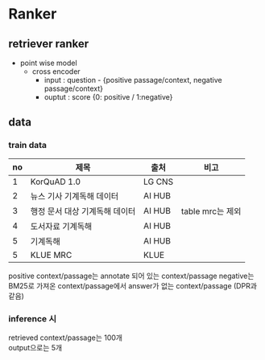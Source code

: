 # Ranker
## retriever ranker
 - point wise model
   - cross encoder 
     - input : question - {positive passage/context, negative passage/context}
     - ouptut : score {0: positive / 1:negative}

##  data
### train data
|no|제목|출처|비고|
|---|---|---|---|
|1|KorQuAD 1.0|LG CNS||
|2|뉴스 기사 기계독해 데이터|AI HUB||
|3|행정 문서 대상 기계독해 데이터|AI HUB|table mrc는 제외|
|4|도서자료 기계독해|AI HUB||
|5|기계독해|AI HUB||
|5|KLUE MRC|KLUE||
positive context/passage는 annotate 되어 있는 context/passage
negative는 BM25로 가져온 context/passage에서 answer가 없는 context/passage (DPR과 같음)

### inference 시
retrieved context/passage는 100개  
output으로는 5개 
